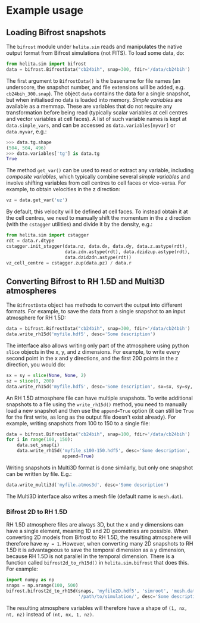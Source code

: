# Example usage

## Loading Bifrost snapshots

The `bifrost` module under `helita.sim` reads and manipulates the native output format from Bifrost simulations (not FITS). To load some data, do:

``` python
from helita.sim import bifrost
data = bifrost.BifrostData("cb24bih", snap=300, fdir='/data/cb24bih')
```

The first argument to `BifrostData()` is the basename for file names (an underscore, the snapshot number, and file extensions will be added, e.g. `cb24bih_300.snap`). The object `data` contains the data for a single snapshot, but when initialised no data is loaded into memory. *Simple variables* are available as a memmap. These are variables that do not require any transformation before being read (typically scalar variables at cell centres and vector variables at cell faces). A list of such variable names is kept at `data.simple_vars`, and can be accessed as `data.variables[myvar]` or `data.myvar`, e.g.:

``` python
>>> data.tg.shape
(504, 504, 496)
>>> data.variables['tg'] is data.tg
True
```

The method `get_var()` can be used to read or extract any variable, including *composite variables*, which typically combine several *simple variables* and involve shifting variables from cell centres to cell faces or vice-versa. For example, to obtain velocities in the z direction:

``` python
vz = data.get_var('uz')
```

By default, this velocity will be defined at cell faces. To instead obtain it at the cell centres, we need to manually shift the momentum in the z direction (with the `cstagger` utilities) and divide it by the density, e.g.:

``` python
from helita.sim import cstagger
rdt = data.r.dtype
cstagger.init_stagger(data.nz, data.dx, data.dy, data.z.astype(rdt),
                      data.zdn.astype(rdt), data.dzidzup.astype(rdt),
                      data.dzidzdn.astype(rdt))
vz_cell_centre = cstagger.zup(data.pz) / data.r
```


## Converting Bifrost to RH 1.5D and Multi3D atmospheres

The `BifrostData` object has methods to convert the output into different formats. For example, to save the data from a single snapshot to an input atmosphere for RH 1.5D:

``` python
data = bifrost.BifrostData("cb24bih", snap=300, fdir='/data/cb24bih')
data.write_rh15d('myfile.hdf5', desc='Some description')
```

The interface also allows writing only part of the atmosphere using python `slice` objects in the x, y, and z dimensions. For example, to write every second point in the x and y directions, and the first 200 points in the z direction, you would do:

``` python
sx = sy = slice(None, None, 2)
sz = slice(0, 200)
data.write_rh15d('myfile.hdf5', desc='Some description', sx=sx, sy=sy, sz=sz)
```

An RH 1.5D atmosphere file can have multiple snapshots. To write additional snapshots to a file using the `write_rh15d()` method, you need to manually load a new snapshot and then use the `append=True` option (it can still be `True` for the first write, as long as the output file doesn't exist already). For example, writing snapshots from 100 to 150 to a single file:

``` python
data = bifrost.BifrostData("cb24bih", snap=100, fdir='/data/cb24bih')
for i in range(100, 150):
    data.set_snap(i)
    data.write_rh15d('myfile_s100-150.hdf5', desc='Some description',
                     append=True)
```

Writing snapshots in Multi3D format is done similarly, but only one snapshot can be written by file. E.g.:

``` python
data.write_multi3d('myfile.atmos3d', desc='Some description')
```

The Multi3D interface also writes a mesh file (default name is `mesh.dat`).

### Bifrost 2D to RH 1.5D

RH 1.5D atmosphere files are always 3D, but the x and y dimensions can have a single element, meaning 1D and 2D geometries are possible. When converting 2D models from Bifrost to RH 1.5D, the resulting atmosphere will therefore have `ny = 1`. However, when converting many 2D snapshots to RH 1.5D it is advantageous to save the temporal dimension as a y dimension, because RH 1.5D is not parallel in the temporal dimension. There is a function called `bifrost2d_to_rh15d()` in `helita.sim.bifrost` that does this. For example:

``` python
import numpy as np
snaps = np.arange(100, 500)
bifrost.bifrost2d_to_rh15d(snaps, 'myfile2D.hdf5', 'simroot', 'mesh.dat',
                           '/path/to/simulation/', desc='Some description')
```

The resulting atmosphere variables will therefore have a shape of `(1, nx, nt, nz)` instead of `(nt, nx, 1, nz)`.
